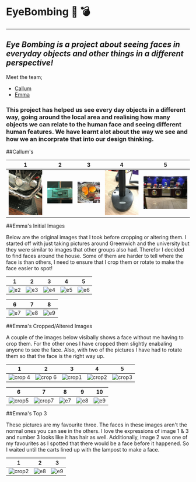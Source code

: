 # EyeBombing :eyes: :bomb:
---
_Eye Bombing is a project about seeing faces in everyday objects and other things in a different perspective!_
---
Meet the team;
<br>
* [Callum](https://calluml.myportfolio.com/)
* [Emma](http://facebook.com/Emmaaa.xD)

### This project has helped us see every day objects in a different way, going around the local area and realising how many objects we can relate to the human face and seeing different human features. We have learnt alot about the way we see and how we an incorprate that into our design thinking.

##Callum's

1 | 2| 3| 4| 5
------------ | ------------- | -------------| ------------- | -------------
![e2](/Callum_Images/bike.jpg)|![e3](/Callum_Images/door.jpg)|![e4](/Callum_Images/egg.jpg)|![e5](/Callum_Images/scan.jpg)|![e6](/Callum_Images/pop.jpg)

##Emma's Initial Images

Below are the original images that I took before cropping or altering them. I started off with just taking pictures around Greenwich and the university but they were similar to images that other groups also had. Therefor I decided to find faces around the house. Some of them are harder to tell where the face is than others, I need to ensure that I crop them or rotate to make the face easier to spot!

1 | 2| 3| 4| 5
------------ | ------------- | -------------| ------------- | -------------
![e2](https://cloud.githubusercontent.com/assets/22593770/20716220/6c9ff386-b649-11e6-84d9-a3aeb53af01c.jpg)|![e3](https://cloud.githubusercontent.com/assets/22593770/20716222/6ca25eaa-b649-11e6-855b-91e2b0775c1f.jpg)|![e4](https://cloud.githubusercontent.com/assets/22593770/20716221/6ca1e4b6-b649-11e6-9ef8-8019010b37b3.jpg)|![e5](https://cloud.githubusercontent.com/assets/22593770/20716224/6ca6a118-b649-11e6-8b00-5e7c6b371cc7.jpg)|![e6](https://cloud.githubusercontent.com/assets/22593770/20716223/6ca4d590-b649-11e6-9cd3-5e0b22eac24c.jpg)

6 | 7| 8
------------ | ------------- | -------------
![e7](https://cloud.githubusercontent.com/assets/22593770/20716434/1faca064-b64a-11e6-8289-19643c392404.jpg)|![e8](https://cloud.githubusercontent.com/assets/22593770/20716435/1facd2c8-b64a-11e6-9ce5-e6835c6884df.jpg)|![e9](https://cloud.githubusercontent.com/assets/22593770/20716436/1fbc4a28-b64a-11e6-800c-a1f1943af8c3.jpg)

##Emma's Cropped/Altered Images

A couple of the images below visibally shows a face without me having to crop them. For the other ones I have cropped them slightly enabaling anyone to see the face. Also, with two of the pictures I have had to rotate them so that the face is the right way up.

1 | 2| 3| 4| 5
------------ | ------------- | -------------| ------------- | -------------
![crop 4](https://cloud.githubusercontent.com/assets/22593770/20716622/c4a1d0da-b64a-11e6-9733-c4480b40d725.jpg)|![crop 6](https://cloud.githubusercontent.com/assets/22593770/20716623/c4a3027a-b64a-11e6-9408-4e6912875af9.jpg)|![crop1](https://cloud.githubusercontent.com/assets/22593770/20716624/c4a4f922-b64a-11e6-84ba-4c1ac78029e5.jpg)|![crop2](https://cloud.githubusercontent.com/assets/22593770/20716625/c4a56cc2-b64a-11e6-86c4-bf7ec47d8029.jpg)|![crop3](https://cloud.githubusercontent.com/assets/22593770/20716626/c4a5a2dc-b64a-11e6-9d5c-ecc69f4c716d.jpg)

6 | 7| 8| 9| 10
------------ | ------------- | -------------| ------------- | -------------
![crop5](https://cloud.githubusercontent.com/assets/22593770/20716627/c4a68d3c-b64a-11e6-89a0-ab6427c66b33.jpg)|![crop7](https://cloud.githubusercontent.com/assets/22593770/20716629/c4b679cc-b64a-11e6-9340-32e21da7ec19.jpg)|![e7](https://cloud.githubusercontent.com/assets/22593770/20716628/c4b5f128-b64a-11e6-881e-551fbdf339f9.jpg)|![e8](https://cloud.githubusercontent.com/assets/22593770/20716630/c4b95b38-b64a-11e6-8f0c-799c3bd5edf1.jpg)|![e9](https://cloud.githubusercontent.com/assets/22593770/20716631/c4baa146-b64a-11e6-9435-454fa31849f9.jpg)

##Emma's Top 3

These pictures are my favourite three. The faces in these images aren't the normal ones you can see in the others. I love the expressions of image 1 & 3 and number 3 looks like it has hair as well. Additionally, image 2 was one of my favourites as I spotted that there would be a face before it happened. So I waited until the carts lined up with the lampost to make a face.

1 | 2| 3
------------ | ------------- | -------------
![crop2](https://cloud.githubusercontent.com/assets/22593770/20716625/c4a56cc2-b64a-11e6-86c4-bf7ec47d8029.jpg)|![e8](https://cloud.githubusercontent.com/assets/22593770/20716630/c4b95b38-b64a-11e6-8f0c-799c3bd5edf1.jpg)|![e9](https://cloud.githubusercontent.com/assets/22593770/20716631/c4baa146-b64a-11e6-9435-454fa31849f9.jpg)
